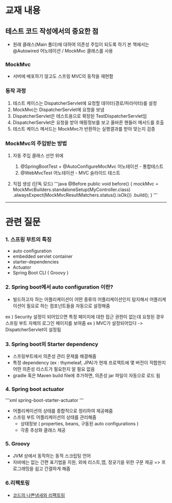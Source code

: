 # 교재 내용
## 테스트 코드 작성에서의 중요한 점

- 원래 클래스(Main 폴더)에 대하여 의존성 주입이 되도록 하기 본 책에서는 @Autowired 어노테이션 / MockMvc 클래스를 사용

### MockMvc
- 서버에 배포하기 않고도 스프링 MVC의 동작을 재현함

### 동작 과정
1. 테스트 케이스는 DispatcherServlet에 요청할 데이터(경로/파라미터)를 설정
2. MockMvc는 DispatcherServlet에 요청을 보냄
3. DispatcherServlet은 테스트용으로 확장된 TestDispatcherServlet임
4. DispatcherServlet은 요청을 받아 매핑정보를 보고 올바른 핸들러 메서드를 호출
5. 테스트 케이스 메서드는 MockMvc가 반환하는 실행결과를 받아 맞는지 검증

### MockMvc의 주입받는 방법

1. 자동 주입
	클래스 선언 위에
	1. @SpringBootTest + @AutoConfigureMocMvc 어노테이션 - 통합테스트
	2. @WebMvcTest 어노테이션 - MVC 슬라이드 테스트

2. 직접 생성 (단독 모드)
'''java
@Before
public void before() {
  	mockMvc = MockMvcBuilders.standaloneSetup(MyController.class)
          	    .alwaysExpect(MockMvcResultMatchers.status().isOk())
           	    .build();
}
'''
---

# 관련 질문
### 1. 스프링 부트의 특징
- auto configuration
- embedded servlet container
- starter-dependencies
- Actuator
- Spring Boot CLI ( Groovy )

### 2. Spring boot에서 auto configuration 이란?
- 빌드하고자 하는 어플리케이션이 어떤 종류의 어플리케이션인지 탐지해서 어플리케이션이 필요로 하는 컴포넌트들을 자동으로 설정해줌

ex ) Security 설정이 되어있으면 특정 페이지에 대한 접근 권한이 없는데 요청된 경우 스프링 부트 자체의 로그인 페이지를 보여줌
ex ) MVC가 설정되어있다 -> DispatcherServlet이 설정됨

### 3. Spring boot의 Starter dependency
- 스프링부트에서 의존성 관리 문제를 해결해줌
- 특정 dependency (ex : thymeleaf, JPA)가 현재 프로젝트에 몇 버전이 적합한지 어떤 의존성 리스트가 필요한지 알 필요 없음
- gradle 혹은 Maven build file에 추가하면, 의존성 jar 파일이 자동으로 로드 됨

### 4. Spring boot actuator
'''xml
<artifactId>spring-boot-starter-actuator</artifactId>
'''
- 어플리케이션의 상태를 종합적으로 정리하여 제공해줌
- 스프링 부트 어플리케이션의 상태를 관리해줌
	- 상태정보 ( properties, beans, 구동된 auto configurations )
	- 각종 추상화 클래스 제공

### 5. Groovy
- JVM 상에서 동작하는 동적 스크립팅 언어
- 자바에는 없는 간편 표기법을 지원, 외에 리스트,맵, 정귯기을 위한 구문 제공
=> 프로그래밍을 쉽고 간결하게 해줌

### 6.리팩토링
- [코드의 나쁜냄새와 리팩토링](https://m.blog.naver.com/PostView.nhn?blogId=magnking&logNo=220973095825&proxyReferer=https:%2F%2Fwww.google.com%2F)
